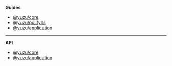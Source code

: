 **Guides**

- [@yuzu/core](packages/core/)
- [@yuzu/polifylls](packages/polyfills/)
- [@yuzu/application](packages/application/)

---

**API**

- [@yuzu/core](packages/core/api/)
- [@yuzu/application](packages/core/api/)
